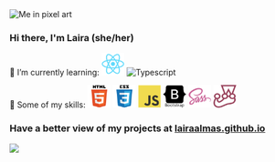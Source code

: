 
<img src="https://lairaalmas.github.io/assets/avatar/hi.png" alt="Me in pixel art">
  
### Hi there, I'm Laira (she/her)

🌱 I’m currently learning: 
<img src="https://raw.githubusercontent.com/devicons/devicon/master/icons/react/react-original.svg" alt="Reactjs" height="40">
<img src="https://cdn.jsdelivr.net/gh/devicons/devicon/icons/typescript/typescript-original.svg" alt="Typescript" height="40" />

🌳 Some of my skills: 
<img src="https://raw.githubusercontent.com/devicons/devicon/master/icons/html5/html5-original-wordmark.svg" alt="html5" width="40" height="40"/>
<img src="https://raw.githubusercontent.com/devicons/devicon/master/icons/css3/css3-original-wordmark.svg" alt="css3" width="40" height="40"/>
<img src="https://raw.githubusercontent.com/devicons/devicon/master/icons/javascript/javascript-original.svg" alt="javascript" width="40" height="40"/> 
<img src="https://raw.githubusercontent.com/devicons/devicon/master/icons/bootstrap/bootstrap-plain-wordmark.svg" alt="bootstrap" width="40" height="40"/> 
<img src="https://raw.githubusercontent.com/devicons/devicon/master/icons/sass/sass-original.svg" alt="sass" width="40" height="40"/>
<img src="https://raw.githubusercontent.com/devicons/devicon/master/icons/jest/jest-plain.svg" alt="jest" width="40" height="40"/> 

### Have a better view of my projects at [lairaalmas.github.io](https://lairaalmas.github.io/)

<div>
  <a href="https://github.com/lairaalmas">
    <img height="180em" src="https://github-readme-stats.vercel.app/api/top-langs/?username=lairaalmas&layout=compact&langs_count=7&theme=react"/>
  </a>   
</div>
  
<!--<div style="display: inline_block"><br>
  <img align="center" alt="HTML icon" height="30" width="40" src="https://raw.githubusercontent.com/devicons/devicon/master/icons/html5/html5-original.svg">
  <img align="center" alt="CSS icon" height="30" width="40" src="https://raw.githubusercontent.com/devicons/devicon/master/icons/css3/css3-original.svg">
  <img align="center" alt="Js icon" height="30" width="40" src="https://raw.githubusercontent.com/devicons/devicon/master/icons/javascript/javascript-plain.svg">
  <img align="center" alt="Python icon" height="30" width="40" src="https://raw.githubusercontent.com/devicons/devicon/master/icons/python/python-original.svg">
</div>-->

